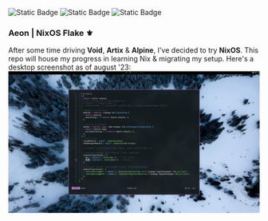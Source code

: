 ![Static Badge](https://img.shields.io/badge/NixOS-Unstable-cba6f7?style=flat&logo=NixOS&logoColor=cba6f7&labelColor=313244)
![Static Badge](https://img.shields.io/badge/State-Raw-f38ba8?style=flat&logo=fireship&logoColor=f38ba8&labelColor=313244)
![Static Badge](https://img.shields.io/badge/Powered_by-Sleep_deprivation-f5c2e7?style=flat&logo=nuke&logoColor=f5c2e7&labelColor=313244)
### Aeon | NixOS Flake ⚜️
After some time driving **Void**, **Artix** & **Alpine**, I've decided to try **NixOS**. This repo will house my progress in learning Nix & migrating my setup. Here's a desktop screenshot as of august '23:
![](./assets/bspwm-aug-23.png)
